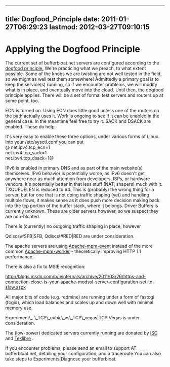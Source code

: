 
---
title: Dogfood_Principle
date: 2011-01-27T06:29:23
lastmod: 2012-03-27T09:10:15
---
Applying the Dogfood Principle
==============================

The current set of bufferbloat.net servers are configured according to
the [dogfood
principle.](http://patternlanguagenetwork.myxwiki.org/xwiki/bin/view/Patterns/DogFoodPrinciple)
We're practicing what we preach, to what extent possible. Some of the
knobs we are twisting are not well tested in the field, so we might as
well test them somewhere! Admittedly a primary goal is to keep the
service(s) running, so if we encounter problems, we will modify what is
in place, and eventually move into the cloud. Until then, the dogfood
principle applies. There will be a set of formal test servers and
routers up at some point, too.

<link>ECN</link> is turned on. Using ECN does little good unless one of
the routers on the path actually uses it. Work is ongoing to see if it
can be enabled in the general case. In the meantime feel free to try it.

<link>SACK</link> and <link>DSACK</link> are enabled. These do help.

It's very easy to enable these three options, under various forms of
Linux. Into your /etc/sysctl.conf you can put\
@ net.ipv4.tcp\_ecn=1\
net.ipv4.tcp\_sack=1\
net.ipv4.tcp\_dsack=1@

<link>IPv6</link> is enabled in primary DNS and as part of the main
website(s) themselves. IPv6 behavior is potentially worse, as IPv6
doesn't get anywhere near as much attention from developers, ISPs, or
hardware vendors. It's potentially better in that less stuff (NAT,
shapers) muck with it.

<link>TXQUEUELEN</link> is reduced to 64. This is (probably) the wrong
thing for a server, but for one that is not doing traffic shaping (yet)
and handling multiple flows, it makes sense as it does push more
decision making back into the tcp portion of the buffer stack, where it
belongs.

<link>Driver Buffers</link> is currently unknown. These are older
servers however, so we suspect they are non-bloated.

There is (currently) no outgoing traffic shaping in place, however
<link>Qdiscs\#SFB|SFB</link>, <link>Qdiscs\#RED|RED</link> are under
consideration.

The apache servers are using
[Apache-mpm-event](http://httpd.apache.org/docs/2.2/mod/event.html)
instead of the more common
[Apache-mpm-worker](http://httpd.apache.org/docs/2.2/mod/worker.html) -
theoretically improving <link>HTTP 1.1</link> performance.

There is also a fix to MSIE recognition:

http://blogs.msdn.com/b/ieinternals/archive/2011/03/26/https-and-connection-close-is-your-apache-modssl-server-configuration-set-to-slow.aspx

All major bits of code (e.g. redmine) are running under a form of
fastcgi (fcgid), which load balances and scales up and down well with
minimal memory use.

<link>Experiment\_-\_TCP\_cubic\_vs\_TCP\_vegas|TCP Vegas</link> is
under consideration.

The (low-power) dedicated servers currently running are donated by
[ISC](http://www.isc.org) and [Teklibre](http://www.teklibre.com) .

If you encounter problems, please send an email to support AT
bufferbloat.net, detailing your configuration, and a traceroute.You can
also take steps to <link>Experiments|Diagnose your bufferbloat</link>.
